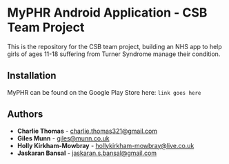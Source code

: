 # MyPHR Android Application - CSB Team Project
This is the repository for the CSB team project, building an NHS app to help girls of ages 11-18 suffering from Turner Syndrome manage their condition.

## Installation
MyPHR can be found on the Google Play Store here: 
``` link goes here ```

## Authors
* **Charlie Thomas** - charlie.thomas321@gmail.com
* **Giles Munn** - giles@munn.co.uk
* **Holly Kirkham-Mowbray** - hollykirkham-mowbray@live.co.uk
* **Jaskaran Bansal** - jaskaran.s.bansal@gmail.com


